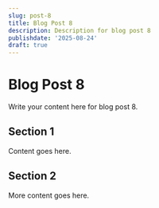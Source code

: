 ```yaml
---
slug: post-8
title: Blog Post 8
description: Description for blog post 8
publishdate: '2025-08-24'
draft: true
---
```

# Blog Post 8

Write your content here for blog post 8.

## Section 1

Content goes here.

## Section 2

More content goes here.
